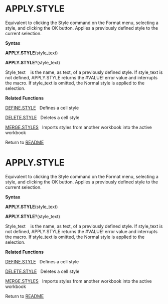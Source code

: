 # APPLY.STYLE

Equivalent to clicking the Style command on the Format menu, selecting a
style, and clicking the OK button. Applies a previously defined style to
the current selection.

**Syntax**

**APPLY.STYLE**(style\_text)

**APPLY.STYLE**?(style\_text)

Style\_text&nbsp;&nbsp;&nbsp;&nbsp;is the name, as text, of a previously
defined style. If style\_text is not defined, APPLY.STYLE returns the
\#VALUE\! error value and interrupts the macro. If style\_text is
omitted, the Normal style is applied to the selection.

**Related Functions**

[DEFINE.STYLE](DEFINE.STYLE.md)&nbsp;&nbsp;&nbsp;Defines a cell style

[DELETE.STYLE](DELETE.STYLE.md)&nbsp;&nbsp;&nbsp;Deletes a cell style

[MERGE.STYLES](MERGE.STYLES.md)&nbsp;&nbsp;&nbsp;Imports styles from another workbook into
the active workbook



Return to [README](README.md#A)

# APPLY.STYLE

Equivalent to clicking the Style command on the Format menu, selecting a
style, and clicking the OK button. Applies a previously defined style to
the current selection.

**Syntax**

**APPLY.STYLE**(style\_text)

**APPLY.STYLE**?(style\_text)

Style\_text&nbsp;&nbsp;&nbsp;&nbsp;is the name, as text, of a previously
defined style. If style\_text is not defined, APPLY.STYLE returns the
\#VALUE\! error value and interrupts the macro. If style\_text is
omitted, the Normal style is applied to the selection.

**Related Functions**

[DEFINE.STYLE](DEFINE.STYLE.md)&nbsp;&nbsp;&nbsp;Defines a cell style

[DELETE.STYLE](DELETE.STYLE.md)&nbsp;&nbsp;&nbsp;Deletes a cell style

[MERGE.STYLES](MERGE.STYLES.md)&nbsp;&nbsp;&nbsp;Imports styles from another workbook into
the active workbook



Return to [README](README.md#A)

